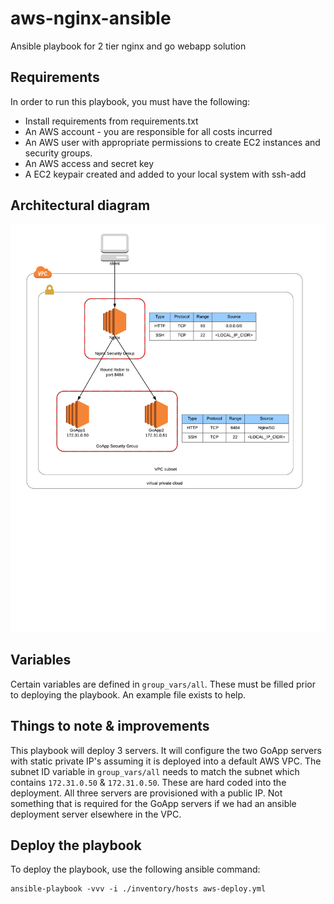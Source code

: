 # aws-nginx-ansible
Ansible playbook for 2 tier nginx and go webapp solution

## Requirements
In order to run this playbook, you must have the following:

* Install requirements from requirements.txt
* An AWS account - you are responsible for all costs incurred
* An AWS user with appropriate permissions to create EC2 instances and security groups.
* An AWS access and secret key
* A EC2 keypair created and added to your local system with ssh-add

## Architectural diagram
![alt text](https://github.com/attree/aws-nginx-ansible/blob/master/nginx-go-ansible.png "Architectural Diagram")

## Variables
Certain variables are defined in `group_vars/all`.
These must be filled prior to deploying the playbook.
An example file exists to help.

## Things to note & improvements
This playbook will deploy 3 servers.
It will configure the two GoApp servers with static private IP's assuming it is deployed into a default AWS VPC. The subnet ID variable in `group_vars/all` needs to match the subnet which contains `172.31.0.50` & `172.31.0.50`. These are hard coded into the deployment.
All three servers are provisioned with a public IP. Not something that is required for the GoApp servers if we had an ansible deployment server elsewhere in the VPC.

## Deploy the playbook
To deploy the playbook, use the following ansible command:
```
ansible-playbook -vvv -i ./inventory/hosts aws-deploy.yml
```
